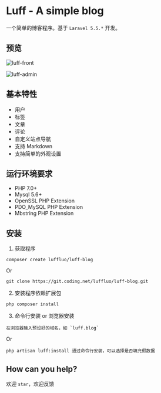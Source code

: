 # Luff - A simple blog
一个简单的博客程序。基于 `Laravel 5.5.*` 开发。

## 预览
![luff-front](https://i.imgur.com/a4GZJjZ.png)

![luff-admin](https://i.imgur.com/3NIUA3Y.png)

## 基本特性
* 用户
* 标签
* 文章
* 评论
* 自定义站点导航
* 支持 Markdown
* 支持简单的外观设置

## 运行环境要求
* PHP 7.0+
* Mysql 5.6+
* OpenSSL PHP Extension
* PDO_MySQL PHP Extension
* Mbstring PHP Extension

## 安装
1. 获取程序
```
composer create luffluo/luff-blog
```
Or
```
git clone https://git.coding.net/luffluo/luff-blog.git
```
2. 安装程序依赖扩展包
```
php composer install
```
3. 命令行安装 or 浏览器安装
```
在浏览器输入预设好的域名，如 `luff.blog`
```
Or
```
php artisan luff:install 通过命令行安装，可以选择是否填充假数据
```

## How can you help?
欢迎 `star`，欢迎反馈
